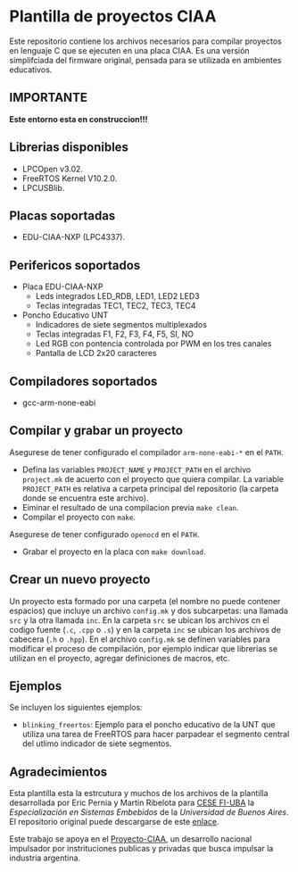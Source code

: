 # Plantilla de proyectos CIAA

Este repositorio contiene los archivos necesarios para compilar proyectos en lenguaje C que se ejecuten en una placa CIAA. Es una versión simplifciada del firmware original, pensada para se utilizada en ambientes educativos.

## IMPORTANTE

**Este entorno esta en construccion!!!**

## Librerias disponibles

- LPCOpen v3.02.
- FreeRTOS Kernel V10.2.0.
- LPCUSBlib.

## Placas soportadas

- EDU-CIAA-NXP (LPC4337).

## Perifericos soportados

- Placa EDU-CIAA-NXP
	- Leds integrados LED_RDB, LED1, LED2 LED3
	- Teclas integradas TEC1, TEC2, TEC3, TEC4
- Poncho Educativo UNT
	- Indicadores de siete segmentos multiplexados
	- Teclas integradas F1, F2, F3, F4, F5, SI, NO
	- Led RGB con pontencia controlada por PWM en los tres canales
	- Pantalla de LCD 2x20 caracteres
	
## Compiladores soportados

- gcc-arm-none-eabi

## Compilar y grabar un proyecto

Asegurese de tener configurado el compilador `arm-none-eabi-*` en el `PATH`.

- Defina las variables `PROJECT_NAME`  y `PROJECT_PATH` en el archivo `project.mk` de acuerto con el proyecto que quiera compilar. La variable `PROJECT_PATH` es relativa a carpeta principal del repositorio (la carpeta donde se encuentra este archivo).
- Eiminar el resultado de una compilacion previa `make clean`.
- Compilar el proyecto con `make`.

Asegurese de tener configurado `openocd` en el `PATH`.
 
- Grabar el proyecto en la placa con `make download`.

## Crear un nuevo proyecto

Un proyecto esta formado por una carpeta (el nombre no puede contener espacios) que incluye un archivo `config.mk` y dos subcarpetas: una llamada `src` y la otra llamada `inc`. En la carpeta `src` se ubican los archivos cn el codigo fuente (`.c`, `.cpp` o `.s`) y en la carpeta `inc` se ubican los archivos de cabecera (`.h` o `.hpp`). En el archivo `config.mk` se definen variables para modificar el proceso de compilación, por ejemplo indicar que librerias se utilizan en el proyecto, agregar definiciones de macros, etc.

## Ejemplos

Se incluyen los siguientes ejemplos:
 
- `blinking_freertos`: Ejemplo para el poncho educativo de la UNT que utiliza una tarea de FreeRTOS para hacer parpadear el segmento central del utlimo indicador de siete segmentos.

## Agradecimientos

Esta plantilla esta la estrcutura y muchos de los archivos de la plantilla desarrollada por Eric Pernia y Martin Ribelota para [CESE FI-UBA](http://laboratorios.fi.uba.ar/lse/cursos.html) la *Especialización en Sistemas Embebidos* de la *Universidad de Buenos Aires*. El repositorio original puede descargarse de este [enlace](https://github.com/epernia/cese-edu-ciaa-template/).

Este trabajo se apoya en el [Proyecto-CIAA](http://www.proyecto-ciaa.com.ar), un desarrollo nacional impulsador por instrituciones publicas y privadas que busca impulsar la industria argentina.
	

